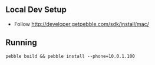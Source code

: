 ## Local Dev Setup

* Follow http://developer.getpebble.com/sdk/install/mac/

## Running

`pebble build && pebble install --phone=10.0.1.100`

